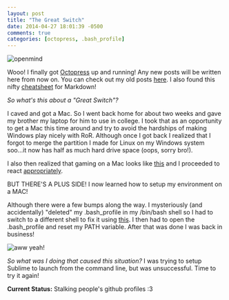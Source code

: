 ```yaml
---
layout: post
title: "The Great Switch"
date: 2014-04-27 18:01:39 -0500
comments: true
categories: [octopress, .bash_profile]
---
```


![openmind](http://media.giphy.com/media/auqDHeqoMMMhy/giphy.gif)

Wooo! I finally got [Octopress](http://octopress.org/) up and running! Any new posts will be written here from now on. You can check out my old posts [here](http://yufinavstheworld.tumblr.com/).
I also found this nifty [cheatsheet](https://github.com/adam-p/markdown-here/wiki/Markdown-Cheatsheet) for Markdown!

_So what's this about a "Great Switch"?_
<!-- more -->
I caved and got a Mac. So I went back home for about two weeks and gave my brother my laptop for him to use in college. I took that as an opportunity to get a Mac this time around and try to avoid the hardships of making Windows play nicely with RoR. Although once I got back I realized that I forgot to merge the partition I made for Linux on my Windows system soo...it now has half as much hard drive space (oops, sorry bro!). 

I also then realized that gaming on a Mac looks like [this](http://weknowmemes.com/wp-content/uploads/2013/09/gaming-on-a-mac-meme.jpg) and I proceeded to react [appropriately](http://www.reactiongifs.com/wp-content/uploads/2013/12/wut.gif).

BUT THERE'S A PLUS SIDE! I now learned how to setup my environment on a MAC! 

Although there were a few bumps along the way. I mysteriously (and accidentally) "deleted" my .bash_profile in my /bin/bash shell so I had to switch to a different shell to fix it using [this](http://support.apple.com/kb/TA27005). I then had to open the .bash_profile and reset my PATH variable. After that was done I was back in business! 

![aww yeah!](http://www.reactiongifs.com/wp-content/uploads/2013/06/Colbert-High-Five.gif)

_So what was I doing that caused this situation?_ I was trying to setup Sublime to launch from the command line, but was unsuccessful. Time to try it again! 


<!--_Random Stuff_

I've also decided to start Aerial Dance classes! Figured I needed a way to de-stress and stay sane. Plus you never know when that upper body strength training might come in handy~ -->

**Current Status:** Stalking people's github profiles :3

